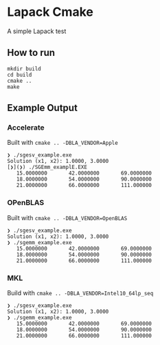 # Lapack Cmake

A simple Lapack test

## How to run

```
mkdir build
cd build
cmake ..
make
```

## Example Output

### Accelerate

Built with `cmake .. -DBLA_VENDOR=Apple`

```
❯ ./sgesv_example.exe
Solution (x1, x2): 1.0000, 3.0000
[❯](❯) ./SGEmm_examplE.EXE
   15.0000000       42.0000000       69.0000000
   18.0000000       54.0000000       90.0000000
   21.0000000       66.0000000       111.000000
```

### OPenBLAS

Built with `cmake .. -DBLA_VENDOR=OpenBLAS`

```
❯ ./sgesv_example.exe
Solution (x1, x2): 1.0000, 3.0000
❯ ./sgemm_example.exe
   15.0000000       42.0000000       69.0000000
   18.0000000       54.0000000       90.0000000
   21.0000000       66.0000000       111.000000
```

### MKL

Build with `cmake .. -DBLA_VENDOR=Intel10_64lp_seq`

```
❯ ./sgesv_example.exe
Solution (x1, x2): 1.0000, 3.0000
❯ ./sgemm_example.exe
   15.0000000       42.0000000       69.0000000
   18.0000000       54.0000000       90.0000000
   21.0000000       66.0000000       111.000000
```
